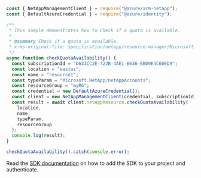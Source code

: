 ```javascript
const { NetAppManagementClient } = require("@azure/arm-netapp");
const { DefaultAzureCredential } = require("@azure/identity");

/**
 * This sample demonstrates how to Check if a quota is available.
 *
 * @summary Check if a quota is available.
 * x-ms-original-file: specification/netapp/resource-manager/Microsoft.NetApp/stable/2021-10-01/examples/CheckQuotaAvailability.json
 */
async function checkQuotaAvailability() {
  const subscriptionId = "D633CC2E-722B-4AE1-B636-BBD9E4C60ED9";
  const location = "eastus";
  const name = "resource1";
  const typeParam = "Microsoft.NetApp/netAppAccounts";
  const resourceGroup = "myRG";
  const credential = new DefaultAzureCredential();
  const client = new NetAppManagementClient(credential, subscriptionId);
  const result = await client.netAppResource.checkQuotaAvailability(
    location,
    name,
    typeParam,
    resourceGroup
  );
  console.log(result);
}

checkQuotaAvailability().catch(console.error);
```

Read the [SDK documentation](https://github.com/Azure/azure-sdk-for-js/blob/%40azure%2Farm-netapp_15.1.1/sdk/netapp/arm-netapp/README.md) on how to add the SDK to your project and authenticate.
